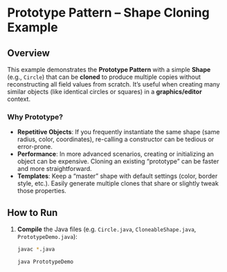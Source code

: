 # Prototype Pattern – Shape Cloning Example

## Overview

This example demonstrates the **Prototype Pattern** with a simple **Shape** (e.g., `Circle`) that can be **cloned** to produce multiple copies without reconstructing all field values from scratch. It’s useful when creating many similar objects (like identical circles or squares) in a **graphics/editor** context.

### Why Prototype?

- **Repetitive Objects**: If you frequently instantiate the same shape (same radius, color, coordinates), re-calling a constructor can be tedious or error-prone.
- **Performance**: In more advanced scenarios, creating or initializing an object can be expensive. Cloning an existing “prototype” can be faster and more straightforward.
- **Templates**: Keep a “master” shape with default settings (color, border style, etc.). Easily generate multiple clones that share or slightly tweak those properties.

## How to Run

1. **Compile** the Java files (e.g. `Circle.java`, `CloneableShape.java`, `PrototypeDemo.java`):
   ```bash
   javac *.java

   java PrototypeDemo
